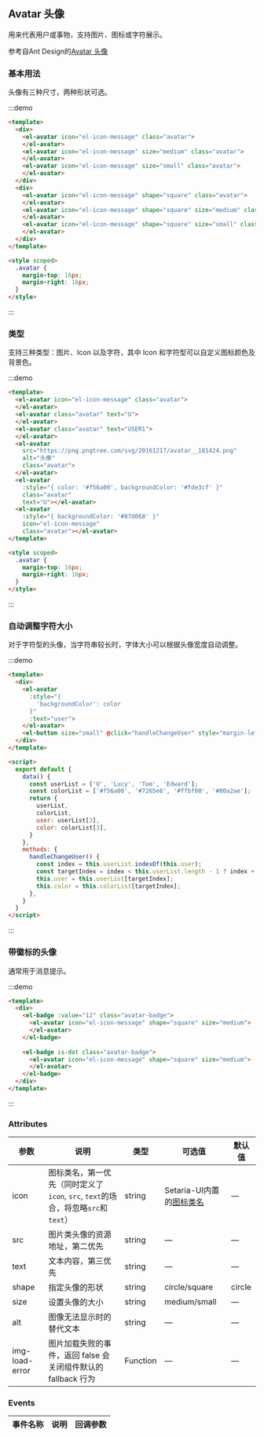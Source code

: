 <script>
  export default {
    data() {
      const userList = ['U', 'Lucy', 'Tom', 'Edward'];
      const colorList = ['#f56a00', '#7265e6', '#ffbf00', '#00a2ae'];
      return {
        userList,
        colorList,
        user: userList[3],
        color: colorList[3],
      }
    },
    methods: {
      handleChangeUser() {
        const index = this.userList.indexOf(this.user);
        const targetIndex = index < this.userList.length - 1 ? index + 1 : 0;
        this.user = this.userList[targetIndex];
        this.color = this.colorList[targetIndex];
      },
    }
  }
</script>
<style scoped>
  .avatar {
    margin-top: 16px;
    margin-right: 16px;
  }
  .avatar-badge {
    margin-top: 24px;
    margin-right: 24px;
  }
</style>

## Avatar 头像

用来代表用户或事物，支持图片、图标或字符展示。

参考自Ant Design的[Avatar 头像](https://ant.design/components/avatar-cn/)

### 基本用法

头像有三种尺寸，两种形状可选。

:::demo
```html
<template>
  <div>
    <el-avatar icon="el-icon-message" class="avatar">
    </el-avatar>
    <el-avatar icon="el-icon-message" size="medium" class="avatar">
    </el-avatar>
    <el-avatar icon="el-icon-message" size="small" class="avatar">
    </el-avatar>
  </div>
  <div>
    <el-avatar icon="el-icon-message" shape="square" class="avatar">
    </el-avatar>
    <el-avatar icon="el-icon-message" shape="square" size="medium" class="avatar">
    </el-avatar>
    <el-avatar icon="el-icon-message" shape="square" size="small" class="avatar">
    </el-avatar>
  </div>
</template>

<style scoped>
  .avatar {
    margin-top: 16px;
    margin-right: 16px;
  }
</style>
```
:::

### 类型

支持三种类型：图片、Icon 以及字符，其中 Icon 和字符型可以自定义图标颜色及背景色。

:::demo
```html
<template>
  <el-avatar icon="el-icon-message" class="avatar">
  </el-avatar>
  <el-avatar class="avatar" text="U">
  </el-avatar>
  <el-avatar class="avatar" text="USER1">
  </el-avatar>
  <el-avatar
    src="https://png.pngtree.com/svg/20161217/avatar__181424.png"
    alt="头像"
    class="avatar">
  </el-avatar>
  <el-avatar
    :style="{ color: '#f56a00', backgroundColor: '#fde3cf' }"
    class="avatar"
    text="U"></el-avatar>
  <el-avatar
    :style="{ backgroundColor: '#87d068' }"
    icon="el-icon-message"
    class="avatar"></el-avatar>
</template>

<style scoped>
  .avatar {
    margin-top: 16px;
    margin-right: 16px;
  }
</style>
```
:::

### 自动调整字符大小

对于字符型的头像，当字符串较长时，字体大小可以根据头像宽度自动调整。

:::demo
```html
<template>
  <div>
    <el-avatar
      :style="{
        'backgroundColor': color
      }"
      :text="user">
    </el-avatar>
    <el-button size="small" @click="handleChangeUser" style="margin-left: 8px;">Change</el-button>
  </div>
</template>

<script>
  export default {
    data() {
      const userList = ['U', 'Lucy', 'Tom', 'Edward'];
      const colorList = ['#f56a00', '#7265e6', '#ffbf00', '#00a2ae'];
      return {
        userList,
        colorList,
        user: userList[3],
        color: colorList[3],
      }
    },
    methods: {
      handleChangeUser() {
        const index = this.userList.indexOf(this.user);
        const targetIndex = index < this.userList.length - 1 ? index + 1 : 0;
        this.user = this.userList[targetIndex];
        this.color = this.colorList[targetIndex];
      },
    }
  }
</script>
```
:::

### 带徽标的头像

通常用于消息提示。

:::demo
```html
<template>
  <div>
    <el-badge :value="12" class="avatar-badge">
      <el-avatar icon="el-icon-message" shape="square" size="medium">
      </el-avatar>
    </el-badge>
    
    <el-badge is-dot class="avatar-badge">
      <el-avatar icon="el-icon-message" shape="square" size="medium">
      </el-avatar>
    </el-badge>
  </div>
</template>
```
:::

### Attributes
| 参数      | 说明          | 类型      | 可选值                           | 默认值  |
|---------- |-------------- |---------- |--------------------------------  |-------- |
| icon | 图标类名，第一优先（同时定义了`icon`, `src`, `text`的场合，将忽略`src`和`text`） | string | Setaria-UI内置的[图标类名](/#/zh-CN/component/icon) | — |
| src | 图片类头像的资源地址，第二优先 | string | — | — |
| text | 文本内容，第三优先 | string | — | — |
| shape | 指定头像的形状 | string | circle/square | circle |
| size | 设置头像的大小 | string | medium/small | — |
| alt | 图像无法显示时的替代文本 | string | — | — |
| img-load-error | 图片加载失败的事件，返回 false 会关闭组件默认的 fallback 行为 | Function | — | — |


### Events
| 事件名称 | 说明 | 回调参数 |
|---------- |-------- |---------- |
